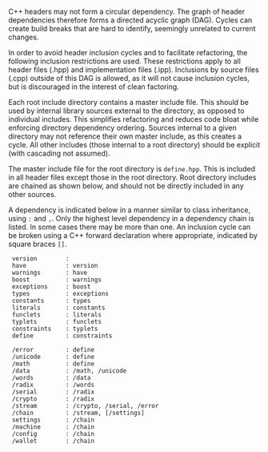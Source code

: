 C++ headers may not form a circular dependency. The graph of header dependencies therefore forms a directed acyclic graph (DAG). Cycles can create build breaks that are hard to identify, seemingly unrelated to current changes.

In order to avoid header inclusion cycles and to facilitate refactoring, the following inclusion restrictions are used. These restrictions apply to all header files (.hpp) and implementation files (.ipp). Inclusions by source files (.cpp) outside of this DAG is allowed, as it will not cause inclusion cycles, but is discouraged in the interest of clean factoring.

Each root include directory contains a master include file. This should be used by internal library sources external to the directory, as opposed to individual includes. This simplifies refactoring and reduces code bloat while enforcing directory dependency ordering. Sources internal to a given directory may not reference their own master include, as this creates a cycle. All other includes (those internal to a root directory) should be explicit (with cascading not assumed).

The master include file for the root directory is `define.hpp`. This is included in all header files except those in the root directory. Root directory includes are chained as shown below, and should not be directly included in any other sources.

A dependency is indicated below in a manner similar to class inheritance, using `:` and `,`. Only the highest level dependency in a dependency chain is listed. In some cases there may be more than one. An inclusion cycle can be broken using a C++ forward declaration where appropriate, indicated by square braces `[]`.

```
 version        : 
 have           : version
 warnings       : have
 boost          : warnings
 exceptions     : boost
 types          : exceptions
 constants      : types
 literals       : constants
 funclets       : literals
 typlets        : funclets
 constraints    : typlets
 define         : constraints

 /error         : define
 /unicode       : define
 /math          : define
 /data          : /math, /unicode
 /words         : /data
 /radix         : /words
 /serial        : /radix
 /crypto        : /radix
 /stream        : /crypto, /serial, /error
 /chain         : /stream, [/settings]
 settings       : /chain
 /machine       : /chain
 /config        : /chain
 /wallet        : /chain
```